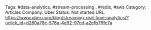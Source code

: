 

Tags: #data-analytics, #stream-processing , #redis, #aws
Category: Articles
Company: Uber
Status: Not started
URL: https://www.uber.com/blog/streaming-real-time-analytics/?uclick_id=d280a78c-576a-4e92-97cd-a2efb7fffc7a